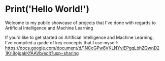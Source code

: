 # Print('Hello World!')

Welcome to my public showcase of projects that I've done with regards to Artificial Intelligence and Machine Learning

If you'd like to get started on Artificial Intelligence and Machine Learning, I've compiled a guide of key concepts that I use myself:
https://docs.google.com/document/d/1NCcGPw8VKLNYvjEPgqLbhZQwnD21Kri8ojgakKfAAVb/edit?usp=sharing
